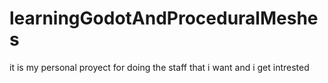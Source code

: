 # learningGodotAndProceduralMeshes
it is my personal proyect for doing the staff that i want and i get intrested
